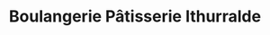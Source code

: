 ---
title: "Boulangerie Pâtisserie Ithurralde"
url: /saint-palais/boulangerie-patisserie-ithurralde/
shop: boulangerie
---
